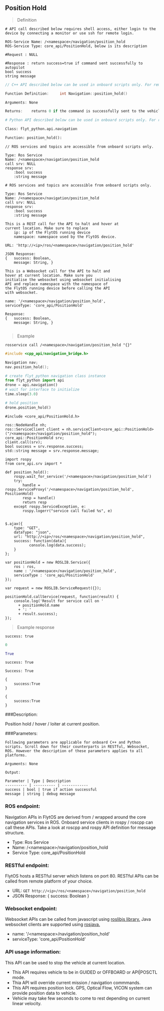 ## Position Hold


> Definition

```shell
# API call described below requires shell access, either login to the device by connecting a monitor or use ssh for remote login.

ROS-Service Name: /<namespace>/navigation/position_hold
ROS-Service Type: core_api/PositionHold, below is its description

#Request : NULL

#Response : return success=true if command sent successfully to autopilot
bool success
string message
```

```cpp
// C++ API described below can be used in onboard scripts only. For remote scripts you can use http client libraries to call FlytOS REST endpoints from C++.

Function Definition:     int Navigation::position_hold()

Arguments: None

Returns:    returns 0 if the command is successfully sent to the vehicle
```

```python
# Python API described below can be used in onboard scripts only. For remote scripts you can use http client libraries to call FlytOS REST endpoints from Python.

Class: flyt_python.api.navigation

Function: position_hold():
```

```cpp--ros
// ROS services and topics are accessible from onboard scripts only.

Type: Ros Service
Name: /<namespace>/navigation/position_hold
call srv: NULL
response srv: 
    :bool success
    :string message
```

```python--ros
# ROS services and topics are accessible from onboard scripts only.

Type: Ros Service
Name: /<namespace>/navigation/position_hold
call srv: NULL
response srv: 
    :bool success
    :string message

```

```javascript--REST
This is a REST call for the API to halt and hover at 
current location. Make sure to replace 
    ip: ip of the FlytOS running device
    namespace: namespace used by the FlytOS device.

URL: 'http://<ip>/ros/<namespace>/navigation/position_hold'

JSON Response:
{   success: Boolean,
    message: String, }

```

```javascript--Websocket
This is a Websocket call for the API to halt and 
hover at current location. Make sure you 
initialise the websocket using websocket initialising 
API and replace namespace with the namespace of 
the FlytOS running device before calling the API 
with websocket.

name: '/<namespace>/navigation/position_hold',
serviceType: 'core_api/PositionHold'

Response:
{   success: Boolean,
    message: String, }


```


> Example

```shell
rosservice call /<namespace>/navigation/position_hold "{}"
```

```cpp
#include <cpp_api/navigation_bridge.h>

Navigation nav;
nav.position_hold();
```

```python
# create flyt_python navigation class instance
from flyt_python import api
drone = api.navigation()
# wait for interface to initialize
time.sleep(3.0)

# hold position
drone.position_hold()

```

```cpp--ros
#include <core_api/PositionHold.h>

ros::NodeHandle nh;
ros::ServiceClient client = nh.serviceClient<core_api::PositionHold>("/<namespace>/navigation/position_hold");
core_api::PositionHold srv;
client.call(srv);
bool success = srv.response.success;
std::string message = srv.response.message;
```

```python--ros
import rospy
from core_api.srv import *

def position_hold():
    rospy.wait_for_service('/<namespace>/navigation/position_hold')
    try:
        handle = rospy.ServiceProxy('/<namespace>/navigation/position_hold', PositionHold)
        resp = handle()
        return resp
    except rospy.ServiceException, e:
        rospy.logerr("service call failed %s", e)

```

```javascript--REST

$.ajax({
    type: "GET",
    dataType: "json",
    url: "http://<ip>/ros/<namespace>/navigation/position_hold",  
    success: function(data){
           console.log(data.success);
    }
};

```

```javascript--Websocket
var positionHold = new ROSLIB.Service({
    ros : ros,
    name : '/<namespace>/navigation/position_hold',
    serviceType : 'core_api/PositionHold'
});

var request = new ROSLIB.ServiceRequest({});

positionHold.callService(request, function(result) {
    console.log('Result for service call on '
      + positionHold.name
      + ': '
      + result.success);
});
```


> Example response

```shell
success: true
```

```cpp
0
```

```python
True
```

```cpp--ros
success: True
```

```python--ros
Success: True
```

```javascript--REST
{
    success:True
}

```

```javascript--Websocket
{
    success:True
}

```





###Description:

Position hold / hover / loiter at current position.  

###Parameters:
    
    Following parameters are applicable for onboard C++ and Python scripts. Scroll down for their counterparts in RESTful, Websocket, ROS. However the description of these parameters applies to all platforms. 
    
    Arguments: None
    
    Output:
    
    Parameter | Type | Description
    ---------- | ---------- | ------------
    success | bool | true if action successful
    message | string | debug message

### ROS endpoint:
Navigation APIs in FlytOS are derived from / wrapped around the core navigation services in ROS. Onboard service clients in rospy / roscpp can call these APIs. Take a look at roscpp and rospy API definition for message structure. 

* Type: Ros Service</br> 
* Name: /\<namespace\>/navigation/position_hold</br>
* Service Type: core_api/PositionHold

### RESTful endpoint:
FlytOS hosts a RESTful server which listens on port 80. RESTful APIs can be called from remote platform of your choice.

* URL: ``GET http://<ip>/ros/<namespace>/navigation/position_hold``
* JSON Response:
{
    success: Boolean
}


### Websocket endpoint:
Websocket APIs can be called from javascript using  [roslibjs library.](https://github.com/RobotWebTools/roslibjs) 
Java websocket clients are supported using [rosjava.](http://wiki.ros.org/rosjava)

* name: '/\<namespace\>/navigation/position_hold'</br>
* serviceType: 'core_api/PositionHold'


### API usage information:

This API can be used to stop the vehicle at current location. 

* This API requires vehicle to be in GUIDED or OFFBOARD or API|POSCTL mode.
* Thia API will override current mission / navigation commmands. 
* This API requires position lock. GPS, Optical Flow, VICON system can provide position data to vehicle.
* Vehicle may take few seconds to come to rest depending on current linear velocity.
